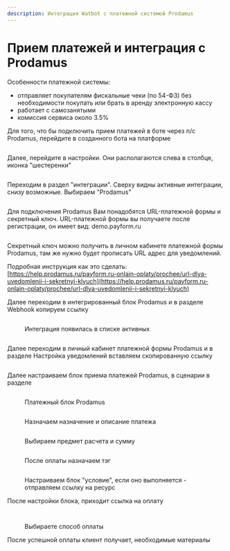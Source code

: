 ```yaml
---
description: Интеграция Watbot c платежной системой Prodamus
---
```


# Прием платежей и интеграция с Prodamus

Особенности платежной системы:

* отправляет покупателям фискальные чеки (по 54-ФЗ) без необходимости покупать или брать в аренду электронную кассу
* работает с самозанятыми
* комиссия сервиса около 3.5%

Для того, что бы подключить прием платежей в боте через п/с Prodamus, перейдите в созданного бота на платформе

<figure><img src="../../.gitbook/assets/image (21).png" alt=""><figcaption></figcaption></figure>

Далее, перейдите в настройки. Они располагаются слева в столбце, иконка "шестеренки"

<figure><img src="../../.gitbook/assets/image (22).png" alt=""><figcaption></figcaption></figure>

Переходим в раздел "интеграции". Сверху видны активные интеграции, снизу возможные. Выбираем "Prodamus"

<figure><img src="../../.gitbook/assets/image (24).png" alt=""><figcaption></figcaption></figure>

Для подключения Prodamus Вам понадобятся URL-платежной формы и секретный ключ. URL-платежной формы вы получаете после регистрации, он имеет вид: demo.payform.ru

<figure><img src="../../.gitbook/assets/image (25).png" alt=""><figcaption></figcaption></figure>

Секретный ключ можно получить в личном кабинете платежной формы Prodamus, там же нужно будет прописать URL адрес для уведомлений.

Подробная инструкция как это сделать: [https://help.prodamus.ru/payform.ru-onlain-oplaty/prochee/url-dlya-uvedomlenii-i-sekretnyi-klyuch](https://help.prodamus.ru/payform.ru-onlain-oplaty/prochee/url-dlya-uvedomlenii-i-sekretnyi-klyuch)

Далее переходим в интегрированный блок Prodamus и в разделе Webhook копируем ссылку

<figure><img src="../../.gitbook/assets/image (26).png" alt=""><figcaption><p>Интеграция появилась в списке активных</p></figcaption></figure>

<figure><img src="../../.gitbook/assets/image (28).png" alt=""><figcaption></figcaption></figure>

Далее переходим в личный кабинет платежной формы Prodamus и в разделе Настройка уведомлений вставляем скопированную ссылку

<figure><img src="../../.gitbook/assets/image (29).png" alt=""><figcaption></figcaption></figure>

Далее настраиваем блок приема платежей Prodamus, в сценарии в разделе&#x20;

<figure><img src="../../.gitbook/assets/image (30).png" alt=""><figcaption><p>Платежный блок Prodamus</p></figcaption></figure>

<figure><img src="../../.gitbook/assets/image (31).png" alt=""><figcaption><p>Назначаем назначение и описание платежа</p></figcaption></figure>

<figure><img src="../../.gitbook/assets/image (32).png" alt=""><figcaption><p>Выбираем предмет расчета и сумму</p></figcaption></figure>

<figure><img src="../../.gitbook/assets/image (33).png" alt=""><figcaption><p>После оплаты назначаем тэг</p></figcaption></figure>

<figure><img src="../../.gitbook/assets/image (34).png" alt=""><figcaption><p>Настраиваем блок "условие", если оно выполняется - отправляем ссылку на ресурс</p></figcaption></figure>

После настройки блока, приходит ссылка на оплату

<figure><img src="../../.gitbook/assets/image (35).png" alt=""><figcaption></figcaption></figure>

<figure><img src="../../.gitbook/assets/image (36).png" alt=""><figcaption><p>Выбираете способ оплаты</p></figcaption></figure>

После успешной оплаты клиент получает, необходимые материалы
